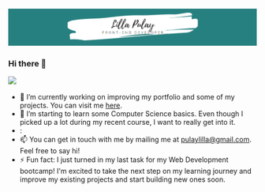 ![header](aboutmeheader.PNG)

### Hi there 👋

![](https://media2.giphy.com/media/yoJC2A59OCZHs1LXvW/giphy.gif)

- 🔭 I’m currently working on improving my portfolio and some of my projects. You can visit me [here](http://lillapulay.dev). 
- 🌱 I’m starting to learn some Computer Science basics. Even though I picked up a lot during my recent course, I want to really get into it.
- :
- 📫 You can get in touch with me by mailing me at pulaylilla@gmail.com. Feel free to say hi!
- ⚡ Fun fact: I just turned in my last task for my Web Development bootcamp! I'm excited to take the next step on my learning journey and improve my existing projects and start building new ones soon.
